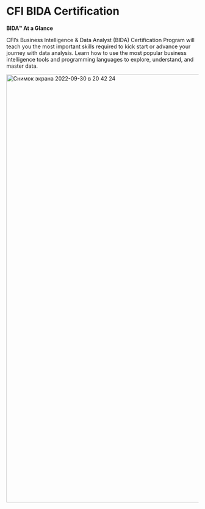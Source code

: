 # CFI BIDA Certification
**BIDA™ At a Glance**

CFI’s Business Intelligence & Data Analyst (BIDA) Certification Program will teach you the most important skills required to kick start or advance your journey with data analysis. Learn how to use the most popular business intelligence tools and programming languages to explore, understand, and master data.


<img width="1122" alt="Снимок экрана 2022-09-30 в 20 42 24" src="https://user-images.githubusercontent.com/103367293/193377354-8ed26b7e-c72c-4716-8e34-f0418716d20b.png">
